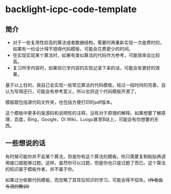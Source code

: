 # backlight-icpc-code-template

## 简介

- 对于一些复用性较高的算法或者数据结构，需要时再重新实现一次是费时的，如果有一份设计得不错得代码模板，可能会花费更少的时间。
- 在实现实现某个算法时，如果有类似算法的代码作为参考，可能效率会比较高。
- 复习所学内容时，如果将已学内容的实现记录下来的话，可能会有更好的效果。

基于以上目的，我自己会实现一些常见算法的代码模板。经过一段时间的完善，自认为写得还行，可能会有参考意义，所以也将这个代码模板开源了。

模板既包括源代码文件夹，也包括方便打印的pdf版本。

这个模板中更多的是源码和说明性的注释，没有对于原理的解释。如果想要了解原理，百度，Bing，Google，OI Wiki，Luogu甚至B站上，可能会有你想要的东西。

## 一些想说的话

有时候可能你并不会某个算法，但是你有这个算法的模板，你只需要复制粘贴再调用接口就能够过题。这样，虽然你可以过题，但是你也只是过题了而已。这个算法的知识属于模板作者，并不属于你。

如果过分依赖代码模板，而忽略了其背后知识的学习，可能会得不偿失。~~(作者血与泪的教训)~~
